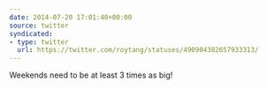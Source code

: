 ```yaml
---
date: 2014-07-20 17:01:40+00:00
source: twitter
syndicated:
- type: twitter
  url: https://twitter.com/roytang/statuses/490904382657933313/
---
```


Weekends need to be at least 3 times as big!